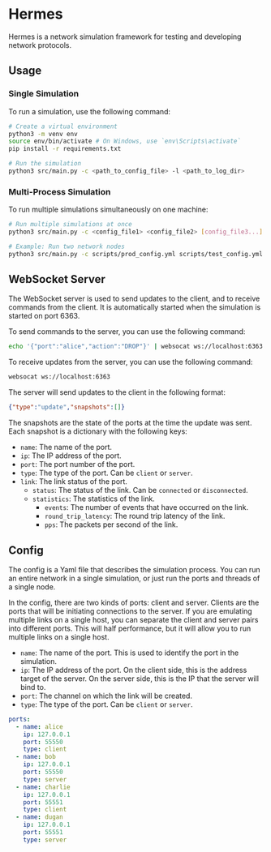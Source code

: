 # Hermes

Hermes is a network simulation framework for testing and developing network protocols.

## Usage

### Single Simulation 
To run a simulation, use the following command:

```bash
# Create a virtual environment
python3 -m venv env
source env/bin/activate # On Windows, use `env\Scripts\activate`
pip install -r requirements.txt

# Run the simulation
python3 src/main.py -c <path_to_config_file> -l <path_to_log_dir>
```

### Multi-Process Simulation
To run multiple simulations simultaneously on one machine:
```bash
# Run multiple simulations at once
python3 src/main.py -c <config_file1> <config_file2> [config_file3...]

# Example: Run two network nodes
python3 src/main.py -c scripts/prod_config.yml scripts/test_config.yml
```

## WebSocket Server

The WebSocket server is used to send updates to the client, and to receive commands from the client. It is automatically started when the simulation is started on port 6363.

To send commands to the server, you can use the following command:

```bash
echo '{"port":"alice","action":"DROP"}' | websocat ws://localhost:6363
```

To receive updates from the server, you can use the following command:

```bash
websocat ws://localhost:6363
```

The server will send updates to the client in the following format:

```json
{"type":"update","snapshots":[]}
```

The snapshots are the state of the ports at the time the update was sent. Each snapshot is a dictionary with the following keys:

- `name`: The name of the port.
- `ip`: The IP address of the port.
- `port`: The port number of the port.
- `type`: The type of the port. Can be `client` or `server`.
- `link`: The link status of the port.
    - `status`: The status of the link. Can be `connected` or `disconnected`.
    - `statistics`: The statistics of the link.
        - `events`: The number of events that have occurred on the link.
        - `round_trip_latency`: The round trip latency of the link.
        - `pps`: The packets per second of the link.

## Config

The config is a Yaml file that describes the simulation process. You can run an entire network in a single simulation, or just run the ports and threads of a single node.

In the config, there are two kinds of ports: client and server. Clients are the ports that will be initiating connections to the server. If you are emulating multiple links on a single host, you can separate the client and server pairs into different ports. This will half performance, but it will allow you to run multiple links on a single host.

- `name`: The name of the port. This is used to identify the port in the simulation.
- `ip`: The IP address of the port. On the client side, this is the address target of the server. On the server side, this is the IP that the server will bind to.
- `port`: The channel on which the link will be created. 
- `type`: The type of the port. Can be `client` or `server`.

```yaml
ports:
  - name: alice
    ip: 127.0.0.1
    port: 55550
    type: client
  - name: bob
    ip: 127.0.0.1
    port: 55550
    type: server
  - name: charlie
    ip: 127.0.0.1
    port: 55551
    type: client
  - name: dugan
    ip: 127.0.0.1
    port: 55551
    type: server
```




